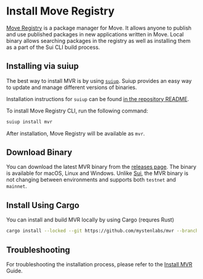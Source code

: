 # Install Move Registry

[Move Registry](https://moveregistry.com) is a package manager for Move. It allows anyone to publish
and use published packages in new applications written in Move. Local binary allows searching
packages in the registry as well as installing them as a part of the Sui CLI build process.

## Installing via suiup

The best way to install MVR is by using [`suiup`](https://github.com/MystenLabs/suiup). Suiup
provides an easy way to update and manage different versions of binaries.

Installation instructions for `suiup` can be found
[in the repository README](https://github.com/MystenLabs/suiup).

To install Move Registry CLI, run the following command:

```bash
suiup install mvr
```

After installation, Move Registry will be available as `mvr`.

## Download Binary

You can download the latest MVR binary from the
[releases page](https://github.com/MystenLabs/mvr/releases). The binary is available for macOS,
Linux and Windows. Unlike [Sui](./install-sui.md), the MVR binary is not changing between
environments and supports both `testnet` and `mainnet`.

## Install Using Cargo

You can install and build MVR locally by using Cargo (requres Rust)

```bash
cargo install --locked --git https://github.com/mystenlabs/mvr --branch release mvr
```

## Troubleshooting

For troubleshooting the installation process, please refer to the
[Install MVR](https://docs.suins.io/move-registry/tooling/mvr-cli#installation) Guide.
